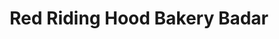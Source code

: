 ---
title: "Red Riding Hood Bakery Badar"
url: /karachi/red-riding-hood-bakery-badar/
shop: Bäckerei
---